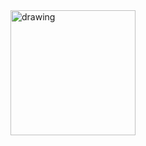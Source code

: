 <img src="https://users.dcc.uchile.cl/~ssalinas/posts/galeria/pikachu_A500000_T531_V352_hu3fe744b14e950536659bfc3d3b71c825_38584_1320x0_resize_box_3.png" alt="drawing" width="200"/>
